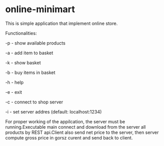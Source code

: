# online-minimart

This is simple application that implement online store.

Functionalities:

-p         - show available products

-a <item>  - add item to basket
  
-k         - show basket

-b         - buy items in basket

-h         - help

-e         - exit

-c         - connect to shop server

-i         - set server addres (default: localhost:1234)

For proper working of the appilcation, the server must be running.Executable main connect and download from the server all products by REST api.Client also send net price to the server, then server compute gross price in gorsz curent and send back to client.
